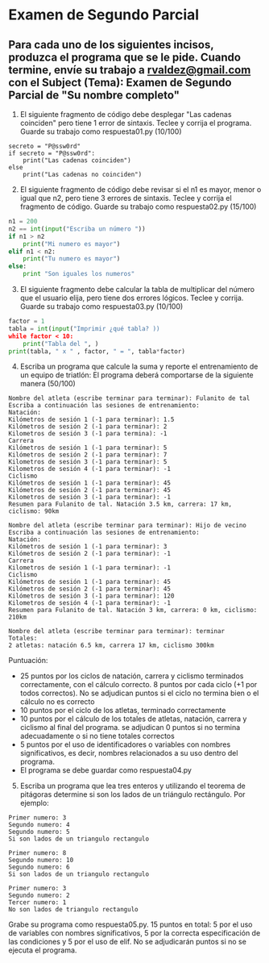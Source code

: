 # Examen de Segundo Parcial

## Para cada uno de los siguientes incisos, produzca el programa que se le pide. Cuando termine, envíe su trabajo a rvaldez@gmail.com con el Subject (Tema): Examen de Segundo Parcial de "Su nombre completo"

1. El siguiente fragmento de código debe desplegar "Las cadenas coinciden" pero tiene 1 error de sintaxis. Teclee y corrija el programa. Guarde su trabajo como respuesta01.py (10/100)

```pyhton
secreto = "P@ssw0rd"
if secreto = "P@ssw0rd":
    print("Las cadenas coinciden")
else
    print("Las cadenas no coinciden")
```


2. El siguiente fragmento de código debe revisar si el n1 es mayor, menor o igual que n2, pero tiene 3 errores de sintaxis.  Teclee y corrija el fragmento de código. Guarde su trabajo como respuesta02.py (15/100)

```python
n1 = 200
n2 == int(input("Escriba un número "))
if n1 > n2
    print("Mi numero es mayor")
elif n1 < n2:
    print("Tu numero es mayor")
else:
    print "Son iguales los numeros"
```

3. El siguiente fragmento debe calcular la tabla de multiplicar del número que el usuario elija, pero tiene dos errores lógicos. Teclee y corrija. Guarde su trabajo como respuesta03.py (10/100)

```python
factor = 1
tabla = int(input("Imprimir ¿qué tabla? ))
while factor < 10:
    print("Tabla del ", )
print(tabla, " x " , factor, " = ", tabla*factor)
```

4.  Escriba un programa que calcule la suma y reporte el entrenamiento de un equipo de triatlón: El programa deberá comportarse de la siguiente manera (50/100)

```
Nombre del atleta (escribe terminar para terminar): Fulanito de tal
Escriba a continuación las sesiones de entrenamiento:
Natación:
Kilómetros de sesión 1 (-1 para terminar): 1.5
Kilómetros de sesión 2 (-1 para terminar): 2
Kilometros de sesión 3 (-1 para termina): -1
Carrera
Kilómetros de sesión 1 (-1 para terminar): 5
Kilómetros de sesión 2 (-1 para terminar): 7
Kilometros de sesión 3 (-1 para terminar): 5
Kilometros de sesión 4 (-1 para terminar): -1
Ciclismo
Kilómetros de sesión 1 (-1 para terminar): 45
Kilómetros de sesión 2 (-1 para terminar): 45
Kilometros de sesión 3 (-1 para terminar): -1
Resumen para Fulanito de tal. Natación 3.5 km, carrera: 17 km, ciclismo: 90km

Nombre del atleta (escribe terminar para terminar): Hijo de vecino
Escriba a continuación las sesiones de entrenamiento:
Natación:
Kilómetros de sesión 1 (-1 para terminar): 3
Kilómetros de sesión 2 (-1 para terminar): -1
Carrera
Kilometros de sesión 1 (-1 para terminar): -1
Ciclismo
Kilómetros de sesión 1 (-1 para terminar): 45
Kilómetros de sesión 2 (-1 para terminar): 45
Kilómetros de sesión 3 (-1 para terminar): 120
Kilometros de sesión 4 (-1 para terminar): -1
Resumen para Fulanito de tal. Natación 3 km, carrera: 0 km, ciclismo: 210km

Nombre del atleta (escribe terminar para terminar): terminar
Totales:
2 atletas: natación 6.5 km, carrera 17 km, ciclismo 300km
```
Puntuación: 
- 25 puntos por los ciclos de natación, carrera y ciclismo terminados correctamente, con el cálculo correcto. 8 puntos por cada ciclo (+1 por todos correctos). No se adjudican puntos si el ciclo no termina bien o el cálculo no es correcto
- 10 puntos por el ciclo de los atletas, terminado correctamente
- 10 puntos por el cálculo de los totales de atletas, natación, carrera y ciclismo al final del programa. se adjudican 0 puntos si no termina adecuadamente o si no tiene totales correctos
- 5 puntos por el uso de identificadores o variables con nombres significativos, es decir, nombres relacionados a su uso dentro del programa. 
- El programa se debe guardar como respuesta04.py

5. Escriba un programa que lea tres enteros y utilizando el teorema de pitágoras determine si son los lados de un triángulo rectángulo. Por ejemplo:
```
Primer numero: 3
Segundo numero: 4
Segundo numero: 5
Si son lados de un triangulo rectangulo

Primer numero: 8
Segundo numero: 10
Segundo numero: 6
Si son lados de un triangulo rectangulo

Primer numero: 3
Segundo numero: 2
Tercer numero: 1
No son lados de triangulo rectangulo
```
Grabe su programa como respuesta05.py. 15 puntos en total: 5 por el uso de variables con nombres significativos, 5 por la correcta especificación de las condiciones y 5 por el uso de elif. No se adjudicarán puntos si no se ejecuta el programa.